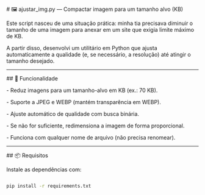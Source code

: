\# 🖼️ ajustar_img.py — Compactar imagem para um tamanho alvo (KB)



Este script nasceu de uma situação prática: minha tia precisava diminuir o tamanho de uma imagem para anexar em um site que exigia limite máximo de KB.  

A partir disso, desenvolvi um utilitário em Python que ajusta automaticamente a qualidade (e, se necessário, a resolução) até atingir o tamanho desejado.



---



\## 🚀 Funcionalidade

\- Reduz imagens para um tamanho-alvo em KB (ex.: 70 KB).  

\- Suporte a JPEG e WEBP (mantém transparência em WEBP).  

\- Ajuste automático de qualidade com busca binária.  

\- Se não for suficiente, redimensiona a imagem de forma proporcional.  

\- Funciona com qualquer nome de arquivo (não precisa renomear).  



---



\## 📦 Requisitos

Instale as dependências com:



```bash

pip install -r requirements.txt



